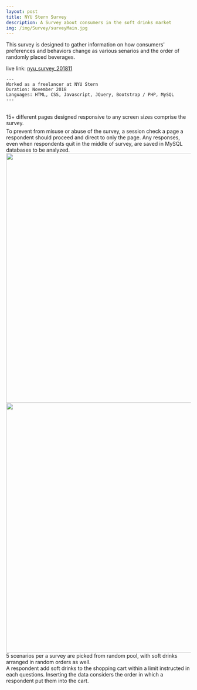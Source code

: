 ```yaml
---
layout: post
title: NYU Stern Survey
description: A Survey about consumers in the soft drinks market
img: /img/Survey/surveyMain.jpg
---
```


This survey is designed to gather information on how consumers' preferences and behaviors change as various senarios and the order of randomly placed beverages.

live link: <a href="http://choihyew.dev.fast.sheridanc.on.ca/nyu_survey_201811/pages/q1.php" target="_blank"> nyu_survey_201811</a>

	---
	Worked as a freelancer at NYU Stern
	Duration: November 2018
	Languages: HTML, CSS, Javascript, JQuery, Bootstrap / PHP, MySQL
	---


<div class="img_row">
	<a href="{{ site.baseurl }}/img/Survey/surveyPage1.jpg" target="_blank"><img class="col one" src="{{ site.baseurl }}/img/Survey/surveyPage1.jpg" alt="" title="First page"/></a>
	<a href="{{ site.baseurl }}/img/Survey/surveyPage2.jpg" target="_blank"><img class="col one" src="{{ site.baseurl }}/img/Survey/surveyPage2.jpg" alt="" title="Middle page"/></a>
	<a href="{{ site.baseurl }}/img/Survey/surveyPage3.jpg" target="_blank"><img class="col one" src="{{ site.baseurl }}/img/Survey/surveyPage3.jpg" alt="" title="End Page"/></a>
</div>
<div class="col three caption" style="margin-bottom:5px">
	15+ different pages designed responsive to any screen sizes comprise the survey.
</div>
	To prevent from misuse or abuse of the survey, a session check a page a respondent should proceed and direct to only the page.
	Any responses, even when respondents quit in the middle of survey, are saved in MySQL databases to be analyzed. 
<br>
<div class="img_row" style="height:680px">
	<a href="{{ site.baseurl }}/img/Survey/surveyScn1.jpg" target="_blank"><img class="col three" src="{{ site.baseurl }}/img/Survey/surveyScn1.jpg" alt="" title="Scenario 1" style="height:680px"/></a>
</div>
<div class="img_row" style="height:680px">
	<a href="{{ site.baseurl }}/img/Survey/surveyScn2.jpg" target="_blank"><img class="col three" src="{{ site.baseurl }}/img/Survey/surveyScn2.jpg" alt="" title="Scenario 2" style="height:680px"/></a>
</div>
<div class="col three caption">
	5 scenarios per a survey are picked from random pool, with soft drinks arranged in random orders as well.
</div>
	A respondent add soft drinks to the shopping cart within a limit instructed in each questions.
	Inserting the data considers the order in which a respondent put them into the cart.	
<br><br><br>


